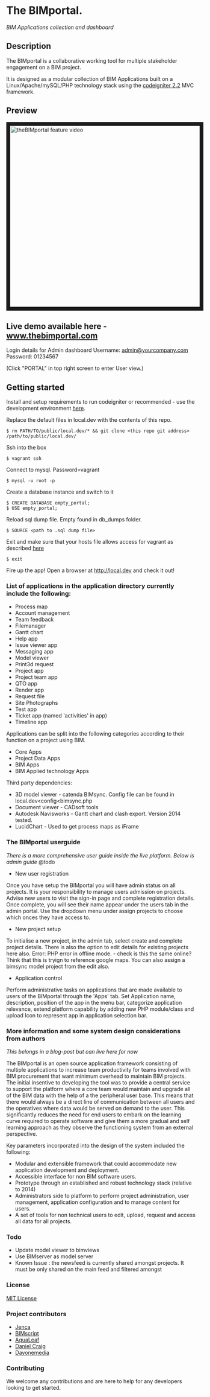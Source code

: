 # The BIMportal. 
_BIM Applications collection and dashboard_

## Description

The BIMportal is a collaborative working tool for multiple stakeholder engagement on a BIM project.

It is designed as a modular collection of BIM Applications built on a Linux/Apache/mySQL/PHP technology stack using the [codeigniter 2.2](http://www.codeigniter.com/userguide2/toc.html) MVC framework.

## Preview
<a href="http://www.youtube.com/watch?feature=player_embedded&v=dNUFRohKjM8
" target="_blank"><img src="http://img.youtube.com/vi/dNUFRohKjM8/0.jpg" 
alt="theBIMportal feature video" width="640" height="480" border="10" /></a>

## Live demo available here - www.thebimportal.com

Login details for Admin dashboard
Username: admin@yourcompany.com
Password: 01234567

(Click "PORTAL" in top right screen to enter User view.)

## Getting started

Install and setup requirements to run codeigniter or recommended - use the development environment [here](https://github.com/r8/vagrant-lamp).

Replace the default files in local.dev with the contents of this repo.

    $ rm PATH/TO/public/local.dev/* && git clone <this repo git address> /path/to/public/local.dev/

Ssh into the box

    $ vagrant ssh

Connect to mysql. Password=vagrant

    $ mysql -u root -p

Create a database instance and switch to it

    $ CREATE DATABASE empty_portal;
    $ USE empty_portal;

Reload sql dump file. Empty found in db_dumps folder.

    $ SOURCE <path to .sql dump file>

Exit and make sure that your hosts file allows access for vagrant as described [here](https://github.com/r8/vagrant-lamp#notes) 

    $ exit

Fire up the app! Open a browser at http://local.dev and check it out!

### List of applications in the application directory currently include the following:

* Process map
* Account management
* Team feedback
* Filemanager
* Gantt chart
* Help app
* Issue viewer app
* Messaging app
* Model viewer
* Print3d request
* Project app
* Project team app
* QTO app
* Render app
* Request file
* Site Photographs
* Test app
* Ticket app (named 'activities' in app)
* Timeline app

Applications can be split into the following categories according to their function on a project using BIM.
* Core Apps
* Project Data Apps
* BIM Apps
* BIM Applied technology Apps

Third party dependencies:
* 3D model viewer - catenda BIMsync. Config file can be found in local.dev<config<bimsync.php
* Document viewer - CADsoft tools
* Autodesk Navisworks - Gantt chart and clash export. Version 2014 tested.
* LucidChart - Used to get process maps as iFrame

### The BIMportal userguide

*There is a more comprehensive user guide inside the live platform. Below is admin guide* @todo

* New user registration

Once you have setup the BIMportal you will have admin status on all projects. It is your responsibility to manage users admission on projects. Advise new users to visit the sign-in page and complete registration details. Once complete, you will see their name appear under the users tab in the admin portal. Use the dropdown menu under assign projects to choose which onces they have access to.

* New project setup

To initialise a new project, in the admin tab, select create and complete project details.
There is also the option to edit details for existing projects here also. Error: PHP error in offline mode. - check is this the same online? Think that this is tryign to reference google maps.
You can also assign a bimsync model project from the edit also.

* Application control

Perform administrative tasks on applications that are made available to users of the BIMportal through the 'Apps' tab. Set Application name, description, position of the app in the menu bar, categorize application relevance, extend platform capability by adding new PHP module/class and upload Icon to represent app in application selection bar.


### More information and some system design considerations from authors

*This belongs in a blog-post but can live here for now* 

The BIMportal is an open source application framework consisting of multiple applications to increase team productivity for teams involved with BIM procurement that want minimum overhead to maintain BIM projects. The initial insentive to developing the tool was to provide a central service to support the platform where a core team would maintain and upgrade all of the BIM data with the help of a the peripheral user base. This means that there would always be a direct line of communication between all users and the operatives where data would be served on demand to the user. This significantly reduces the need for end users to embark on the learning curve required to operate software and give them a more gradual and self learning approach as they observe the functioning system from an external perspective.

Key parameters incorporated into the design of the system included the following: 

* Modular and extensible framework that could accommodate new application development and deployment.
* Accessible interface for non BIM software users.
* Prototype through an established and robust technology stack (relative to 2014)
* Administrators side to platform to perform project administration, user management, application configuration and to manage content for users.
* A set of tools for non technical users to edit, upload, request and access all data for all projects.


### Todo

- Update model viewer to bimviews
- Use BIMserver as model server
- Known Issue : the newsfeed is currently shared amongst projects. It must be only shared on the main feed and filtered amongst


### License

[MIT License](http://opensource.org/licenses/MIT)


### Project contributors

- [Jenca](http://jenca.io)
- [BIMscript](http://bimscript.com)
- [AquaLeaf](http://www.aqualeafitsol.com/)
- [Daniel Craig](https://www.linkedin.com/in/daniel-craig-69a045b1)
- [Dayonemedia](https://dayonemedia.co.uk/)


### Contributing 

We welcome any contributions and are here to help for any developers looking to get started.
